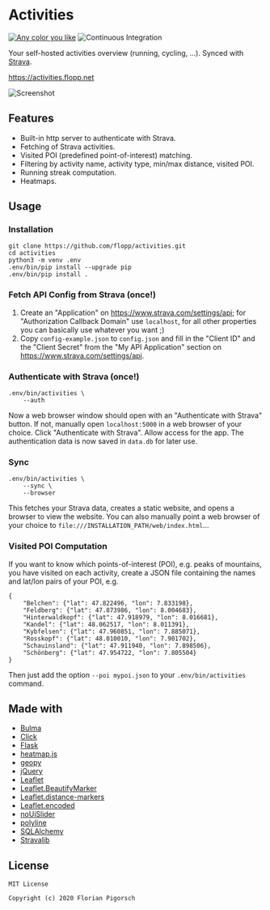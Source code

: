 # Activities

[![Any color you like](https://img.shields.io/badge/code%20style-black-000000.svg)](https://github.com/ambv/black)
![Continuous Integration](https://github.com/flopp/activities/workflows/Continuous%20Integration/badge.svg)


Your self-hosted activities overview (running, cycling, ...). Synced with [Strava](https://www.strava.com).

https://activities.flopp.net

![Screenshot](https://raw.githubusercontent.com/flopp/activities/master/screenshot.png "Screenshot")


## Features

- Built-in http server to authenticate with Strava.
- Fetching of Strava activities.
- Visited POI (predefined point-of-interest) matching.
- Filtering by activity name, activity type, min/max distance, visited POI.
- Running streak computation.
- Heatmaps.

## Usage

### Installation

```
git clone https://github.com/flopp/activities.git
cd activities
python3 -m venv .env
.env/bin/pip install --upgrade pip
.env/bin/pip install .
```

### Fetch API Config from Strava (once!)

1. Create an "Application" on https://www.strava.com/settings/api; for "Authorization Callback Domain" use `localhost`, for all other properties you can basically use whatever you want ;)
2. Copy `config-example.json` to `config.json` and fill in the "Client ID" and the "Client Secret" from the "My API Application" section on https://www.strava.com/settings/api.

### Authenticate with Strava (once!)

```
.env/bin/activities \
    --auth
```

Now a web browser window should open with an "Authenticate with Strava" button. If not, manually open `localhost:5000` in a web browser of your choice. Click "Authenticate with Strava". Allow access for the app.
The authentication data is now saved in `data.db` for later use.

### Sync

```
.env/bin/activities \
    --sync \
    --browser
```

This fetches your Strava data, creates a static website, and opens a browser to view the website.
You can also manually point a web browser of your choice to `file:///INSTALLATION_PATH/web/index.html`...

### Visited POI Computation

If you want to know which points-of-interest (POI), e.g. peaks of mountains, you have visited on each activity, create a JSON file containing the names and lat/lon pairs of your POI, e.g.

```
{
    "Belchen": {"lat": 47.822496, "lon": 7.833198},
    "Feldberg": {"lat": 47.873986, "lon": 8.004683},
    "Hinterwaldkopf": {"lat": 47.918979, "lon": 8.016681},
    "Kandel": {"lat": 48.062517, "lon": 8.011391},
    "Kybfelsen": {"lat": 47.960851, "lon": 7.885071},
    "Rosskopf": {"lat": 48.010010, "lon": 7.901702},
    "Schauinsland": {"lat": 47.911940, "lon": 7.898506},
    "Schönberg": {"lat": 47.954722, "lon": 7.805504}
}
```

Then just add the option `--poi mypoi.json` to your `.env/bin/activities` command.


## Made with

- [Bulma](https://bulma.io/)
- [Click](https://click.palletsprojects.com/)
- [Flask](https://flask.palletsprojects.com/)
- [heatmap.js](https://www.patrick-wied.at/static/heatmapjs/)
- [geopy](https://github.com/geopy/geopy)
- [jQuery](https://jquery.com/)
- [Leaflet](https://leafletjs.com/)
- [Leaflet.BeautifyMarker](https://github.com/masajid390/BeautifyMarker)
- [Leaflet.distance-markers](https://github.com/adoroszlai/leaflet-distance-markers)
- [Leaflet.encoded](https://github.com/jieter/Leaflet.encoded)
- [noUiSlider](https://refreshless.com/nouislider/)
- [polyline](https://github.com/hicsail/polyline)
- [SQLAlchemy](https://www.sqlalchemy.org)
- [Stravalib](https://github.com/hozn/stravalib)

## License

```
MIT License

Copyright (c) 2020 Florian Pigorsch
```
